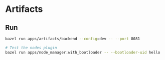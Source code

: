 # Artifacts

## Run

```bash
bazel run apps/artifacts/backend --config=dev -- --port 8081

# Test the nodes plugin
bazel run apps/node_manager:with_bootloader -- --bootloader-uid hello
```
